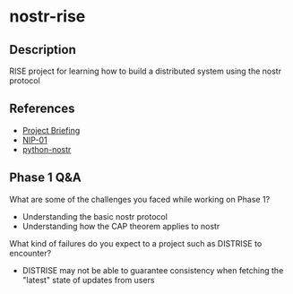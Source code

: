 # nostr-rise


## Description
RISE project for learning how to build a distributed system using the nostr protocol


## References
- [Project Briefing](https://achq.notion.site/Distributed-Systems-Project-Briefing-00eaa7a219954bb1a346d73bf09164f2)
- [NIP-01](https://github.com/nostr-protocol/nips/blob/master/01.md)
- [python-nostr](https://github.com/jeffthibault/python-nostr/blob/main/nostr/bech32.py)


## Phase 1 Q&A

What are some of the challenges you faced while working on Phase 1?
- Understanding the basic nostr protocol
- Understanding how the CAP theorem applies to nostr

What kind of failures do you expect to a project such as DISTRISE to encounter?
- DISTRISE may not be able to guarantee consistency when fetching the "latest" state of updates from users